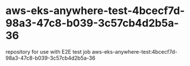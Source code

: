 # aws-eks-anywhere-test-4bcecf7d-98a3-47c8-b039-3c57cb4d2b5a-36
repository for use with E2E test job aws-eks-anywhere-test:4bcecf7d-98a3-47c8-b039-3c57cb4d2b5a-36
